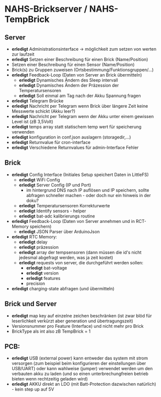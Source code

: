 # NAHS-Brickserver / NAHS-TempBrick

## Server

*  **erledigt** Administrationsinterface -> möglichkeit zum setzen von werten zur laufzeit
*  **erledigt** Setzen einer Beschreibung für einen Brick (Name/Position)
*  Setzen einer Beschreibung für einen Sensor (Name/Position)
*  Brick(s) zu Gruppen zuweisen (Ortsbestimmung/Funktionsgruppen/...)
*  **erledigt** Feedback-Loop (Daten von Server an Brick übermitteln)
    *  **erledigt** Dynamisches Ändern des Sleep intervall
    *  **erledigt** Dynamisches Ändern der Präzession der Temperatursensoren
    *  **erledigt** Soll einmal am Tag nach der Akku Spannung fragen
*  **erledigt** Telegram Brücke
*  **erledigt** Nachricht per Telegram wenn Brick über längere Zeit keine Messwerte schickt (Akku leer?)
*  **erledigt** Nachricht per Telegram wenn der Akku unter einem gewissen Level ist (zB 3,5Volt)
*  **erledigt** temps array statt statischem temp wert für speicherung verwenden
*  **erledigt** konfiguration in conf.json auslagern (storagedir,...)
*  **erledigt** Returnvalue für cron-interface
*  **erledigt** Verschiedene Returnvalues für admin-Interface Fehler

## Brick

*  **erledigt** Config Interface (Initiales Setup speichert Daten in LittleFS)
    *  **erledigt** WiFi Config
    *  **erledigt** Server Config (IP und Port)
        *  im hintergrund DNS nach IP auflösen und IP speichern, sollte abfragen schneller machen - oder doch nur ein hinweis in der doku?
    *  **erledigt** Temperatursensoren Korrekturwerte
    *  **erledigt** Identify sensors - helper
    *  **erledigt** bat-adc kalibrierungs routine
*  **erledigt** Feedback-Loop (Daten von Server annehmen und in RCT-Memory speichern)
    *  **erledigt** JSON Parser über ArduinoJson
*  **erledigt** RTC Memory:
    *  **erledigt** delay
    *  **erledigt** präzession
    *  **erledigt** array der tempsensoren (dann müssen die id's nicht jedesmal abgefragt werden, was ja zeit kostet)
    *  **erledigt** requests von server, die durchgeführt werden sollen:
        *  **erledigt** bat-voltage
        *  **erledigt** version
        *  **erledigt** features
        *  precision
*  **erledigt** charging-state abfragen (und übermitteln)

## Brick und Server

*  **erledigt** map key auf einzelne zeichen beschränken (ist zwar blöd für leserlichkeit verkürzt aber generation und übertragungszeit)
*  Versionsnummer pro Feature (Interface) und nicht mehr pro Brick
*  BrickType als int also zB TempBrick = 1

## PCB:

*  **erledigt** USB (external power) kann entweder das system mit strom versorgen (zum beispiel beim konfigurieren der einstellungen über USB/UART)
oder kann wahlweise (jumper) verwendet werden um den verbauten akku zu laden (und so einen unterbrechungfreien betrieb bieten wenn rechtzeitig geladen wird)
*  **erledigt** AKKU direkt an LDO (mit Batt-Protection dazwischen natürlich) - kein step up auf 5V
